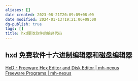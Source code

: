 ```yaml
---
aliases: []
date created: 2023-08-21T20:09:09+08:00
date modified: 2024-01-13T19:21:06+08:00
dg-publish: true
tags: []
title: hxd更改软件的编译代码
---
```


## hxd 免费软件十六进制编辑器和磁盘编辑器
[HxD - Freeware Hex Editor and Disk Editor | mh-nexus](https://mh-nexus.de/en/hxd/)  
[Freeware Programs | mh-nexus](https://mh-nexus.de/en/programs.php)